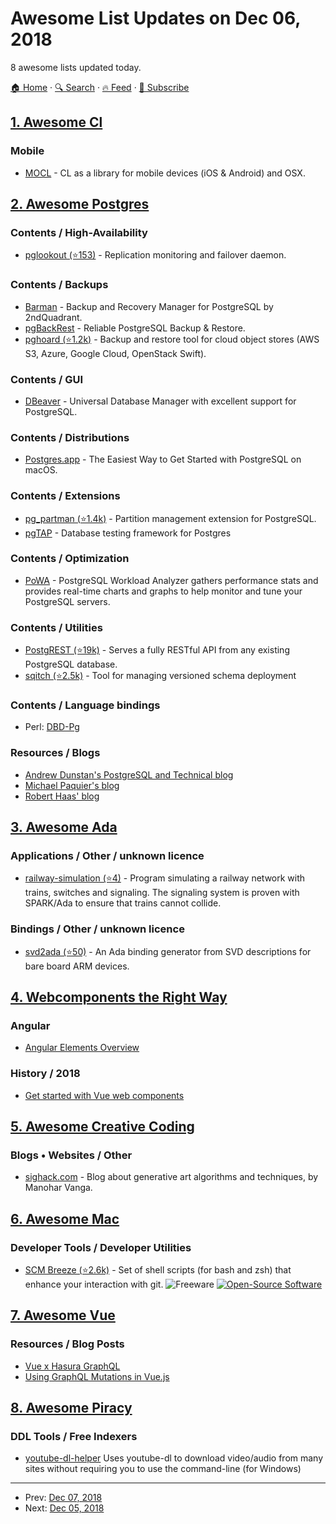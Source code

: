 # Awesome List Updates on Dec 06, 2018

8 awesome lists updated today.

[🏠 Home](/README.md) · [🔍 Search](https://www.trackawesomelist.com/search/) · [🔥 Feed](https://www.trackawesomelist.com/rss.xml) · [📮 Subscribe](https://trackawesomelist.us17.list-manage.com/subscribe?u=d2f0117aa829c83a63ec63c2f&id=36a103854c)



## [1. Awesome Cl](/content/CodyReichert/awesome-cl/README.md)

### Mobile

*   [MOCL](https://wukix.com/mocl) - CL as a library for mobile devices (iOS & Android) and OSX.

## [2. Awesome Postgres](/content/dhamaniasad/awesome-postgres/README.md)

### Contents / High-Availability

*   [pglookout (⭐153)](https://github.com/aiven/pglookout) - Replication monitoring and failover daemon.

### Contents / Backups

*   [Barman](https://www.pgbarman.org/index.html) - Backup and Recovery Manager for PostgreSQL by 2ndQuadrant.
*   [pgBackRest](https://pgbackrest.org/)  - Reliable PostgreSQL Backup & Restore.
*   [pghoard (⭐1.2k)](https://github.com/aiven/pghoard) - Backup and restore tool for cloud object stores (AWS S3, Azure, Google Cloud, OpenStack Swift).

### Contents / GUI

*   [DBeaver](https://dbeaver.io/) - Universal Database Manager with excellent support for PostgreSQL.

### Contents / Distributions

*   [Postgres.app](https://postgresapp.com/) - The Easiest Way to Get Started with PostgreSQL on macOS.

### Contents / Extensions

*   [pg\_partman (⭐1.4k)](https://github.com/pgpartman/pg_partman) - Partition management extension for PostgreSQL.
*   [pgTAP](https://pgtap.org/) - Database testing framework for Postgres

### Contents / Optimization

*   [PoWA](https://powa.readthedocs.io/en/latest/) - PostgreSQL Workload Analyzer gathers performance stats and provides real-time charts and graphs to help monitor and tune your PostgreSQL servers.

### Contents / Utilities

*   [PostgREST (⭐19k)](https://github.com/PostgREST/postgrest) - Serves a fully RESTful API from any existing PostgreSQL database.
*   [sqitch (⭐2.5k)](https://github.com/sqitchers/sqitch) - Tool for managing versioned schema deployment

### Contents / Language bindings

*   Perl: [DBD-Pg](https://metacpan.org/pod/distribution/DBD-Pg/Pg.pm)

### Resources / Blogs

*   [Andrew Dunstan's PostgreSQL and Technical blog](http://adpgtech.blogspot.com/search/label/PostgreSQL/)
*   [Michael Paquier's blog](https://paquier.xyz/)
*   [Robert Haas' blog](http://rhaas.blogspot.com/search/label/postgresql/)

## [3. Awesome Ada](/content/ohenley/awesome-ada/README.md)

### Applications / Other / unknown licence

*   [railway-simulation (⭐4)](https://github.com/AdaCore/SPARK_Railway_Simulation_Demo) - Program simulating a railway network with trains, switches and signaling. The signaling system is proven with SPARK/Ada to ensure that trains cannot collide.

### Bindings / Other / unknown licence

*   [svd2ada (⭐50)](https://github.com/AdaCore/svd2ada) - An Ada binding generator from SVD descriptions for bare board ARM devices.

## [4. Webcomponents the Right Way](/content/mateusortiz/webcomponents-the-right-way/README.md)

### Angular

*   [Angular Elements Overview](https://angular.io/guide/elements)

### History / 2018

*   [Get started with Vue web components](https://medium.com/@royprins/get-started-with-vue-web-components-593b3d5b3200)

## [5. Awesome Creative Coding](/content/terkelg/awesome-creative-coding/README.md)

### Blogs • Websites / Other

*   [sighack.com](https://sighack.com/) - Blog about generative art algorithms and techniques, by Manohar Vanga.

## [6. Awesome Mac](/content/jaywcjlove/awesome-mac/README.md)

### Developer Tools / Developer Utilities

*   [SCM Breeze (⭐2.6k)](https://github.com/scmbreeze/scm_breeze) - Set of shell scripts (for bash and zsh) that enhance your interaction with git. ![Freeware](https://jaywcjlove.github.io/sb/ico/min-free.svg "Freeware") [![Open-Source Software](https://jaywcjlove.github.io/sb/ico/min-oss.svg "Open Source Software")](https://github.com/scmbreeze/scm_breeze)

## [7. Awesome Vue](/content/vuejs/awesome-vue/README.md)

### Resources / Blog Posts

*   [Vue x Hasura GraphQL](https://medium.com/@malgamves/vue-x-hasura-graphql-d66f585a3ba5)
*   [Using GraphQL Mutations in Vue.js](https://medium.com/@malgamves/using-graphql-mutations-in-vue-js-3b4570234edf)

## [8. Awesome Piracy](/content/Igglybuff/awesome-piracy/README.md)

### DDL Tools / Free Indexers

*   [youtube-dl-helper](https://youtube-dl-helper.github.io/) Uses youtube-dl to download video/audio from many sites without requiring you to use the command-line (for Windows)

---

- Prev: [Dec 07, 2018](/content/2018/12/07/README.md)
- Next: [Dec 05, 2018](/content/2018/12/05/README.md)